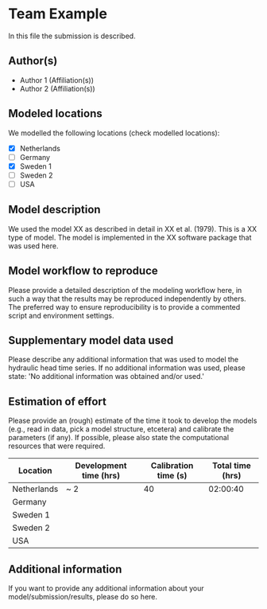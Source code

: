 # Team Example

In this file the submission is described. 

## Author(s)

- Author 1 (Affiliation(s))
- Author 2 (Affiliation(s))

## Modeled locations

We modelled the following locations (check modelled locations):

- [x] Netherlands
- [ ] Germany
- [X] Sweden 1
- [ ] Sweden 2
- [ ] USA

## Model description

We used the model XX as described in detail in XX et al. (1979). This is a XX type of model. The model is 
implemented in the XX software package that was used here.

## Model workflow to reproduce

Please provide a detailed description of the modeling workflow here, in such a way that the results may be 
reproduced independently by others. The preferred way to ensure reproducibility is to provide a commented script and 
environment settings.

## Supplementary model data used

Please describe any additional information that was used to model the hydraulic head time series. If no additional 
information was used, please state: 'No additional information was obtained and/or used.'

## Estimation of effort

Please provide an (rough) estimate of the time it took to develop the models (e.g., read in data, pick a model 
structure, etcetera) and calibrate the parameters (if any). If possible, please also state the computational resources that 
were required.

| Location    | Development time (hrs) | Calibration time (s) | Total time (hrs) | 
|-------------|------------------------|----------------------|------------------|
| Netherlands | ~ 2                    | 40                   | 02:00:40         |
| Germany     |                        |                      |                  |
| Sweden 1    |                        |                      |                  |
| Sweden 2    |                        |                      |                  |
| USA         |                        |                      |                  |

## Additional information

If you want to provide any additional information about your model/submission/results, please do so here.